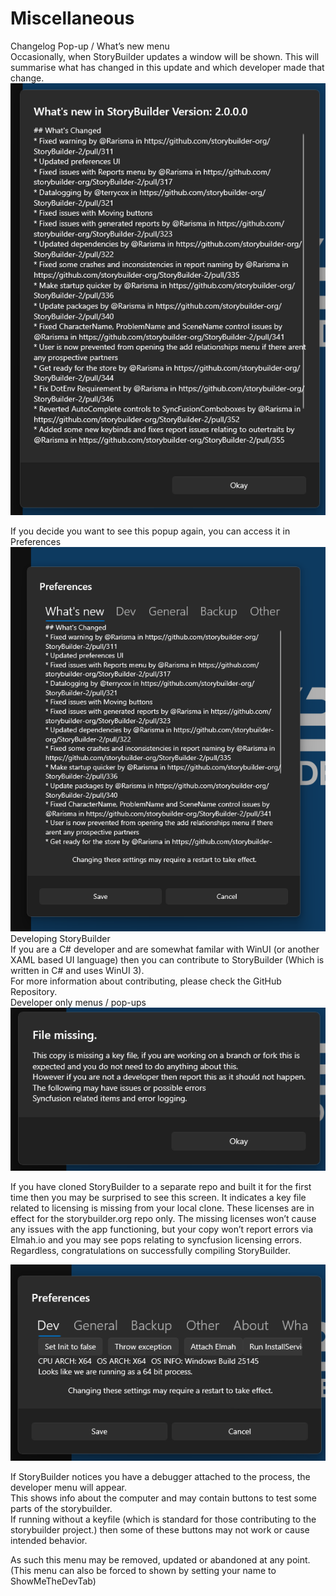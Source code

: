 # Miscellaneous #
Changelog Pop-up / What’s new menu <br/>
Occasionally, when StoryBuilder updates a window will be shown. This will summarise what has changed in this update and which developer made that change. <br/>
![](Clipboard-Image-73.png)

If you decide you want to see this popup again, you can access it in Preferences <br/>
![](Clipboard-Image-74.png)
Developing StoryBuilder <br/>
If you are a C# developer and are somewhat familar with WinUI (or another XAML based UI language) then you can contribute to StoryBuilder (Which is written in C# and uses WinUI 3). <br/>
For more information about contributing, please check the GitHub Repository. <br/>
Developer only menus / pop-ups <br/>
![](Clipboard-Image-75.png)

If you have cloned StoryBuilder to a separate repo and built it for the first time then you may be surprised to see this screen. It indicates a key file related to licensing is missing from your local clone. These licenses are in effect for the storybuilder.org repo only. The missing licenses won’t cause any issues with the app functioning, but your copy won’t report errors via Elmah.io and you may see pops relating to syncfusion licensing errors. <br/>
Regardless, congratulations on successfully compiling StoryBuilder. <br/>

![](Clipboard-Image-76.png)

If StoryBuilder notices you have a debugger attached to the process, the developer menu will appear. <br/>
This shows info about the computer and may contain buttons to test some parts of the storybuilder. <br/>
If running without a keyfile (which is standard for those contributing to the storybuilder project.) then some of these buttons may not work or cause intended behavior. <br/>

As such this menu may be removed, updated or abandoned at any point. <br/>
(This menu can also be forced to shown by setting your name to ShowMeTheDevTab) <br/>

